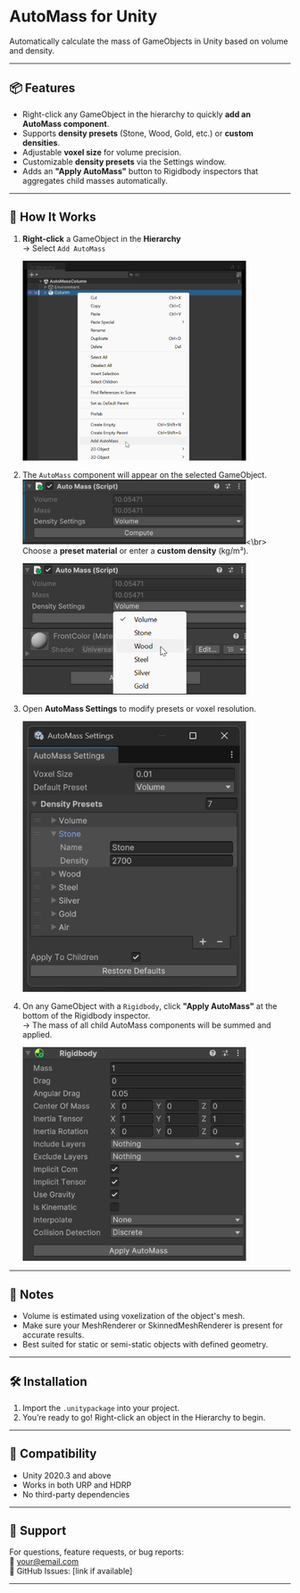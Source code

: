 # AutoMass for Unity
Automatically calculate the mass of GameObjects in Unity based on volume and density.

---

## 📦 Features
- Right-click any GameObject in the hierarchy to quickly **add an AutoMass component**.
- Supports **density presets** (Stone, Wood, Gold, etc.) or **custom densities**.
- Adjustable **voxel size** for volume precision.
- Customizable **density presets** via the Settings window.
- Adds an **"Apply AutoMass"** button to Rigidbody inspectors that aggregates child masses automatically.

---

## 🧩 How It Works

1. **Right-click** a GameObject in the **Hierarchy**  
   → Select `Add AutoMass`

   <img src="Documentation/ObjectMenu.png" alt="AutoMass Overview" style="width: 400px;"/>

2. The `AutoMass` component will appear on the selected GameObject.  
   <img src="Documentation/Component.png" alt="AutoMass Overview" style="width: 400px;"/><\br>
   Choose a **preset material** or enter a **custom density** (kg/m³).

   <img src="Documentation/Component2.png" alt="AutoMass Overview" style="width: 400px;"/>

3. Open **AutoMass Settings** to modify presets or voxel resolution.

   <img src="Documentation/Settings.png" alt="AutoMass Overview" style="width: 400px;"/>

4. On any GameObject with a `Rigidbody`, click **"Apply AutoMass"** at the bottom of the Rigidbody inspector.  
   → The mass of all child AutoMass components will be summed and applied.

   <img src="Documentation/Rigidbody.png" alt="AutoMass Overview" style="width: 400px;"/>

---

## 📌 Notes
- Volume is estimated using voxelization of the object's mesh.
- Make sure your MeshRenderer or SkinnedMeshRenderer is present for accurate results.
- Best suited for static or semi-static objects with defined geometry.

---

## 🛠 Installation
1. Import the `.unitypackage` into your project.
2. You’re ready to go! Right-click an object in the Hierarchy to begin.

---

## 🧪 Compatibility
- Unity 2020.3 and above
- Works in both URP and HDRP
- No third-party dependencies

---

## 📮 Support
For questions, feature requests, or bug reports:  
📧 your@email.com  
🐛 GitHub Issues: [link if available]

---

